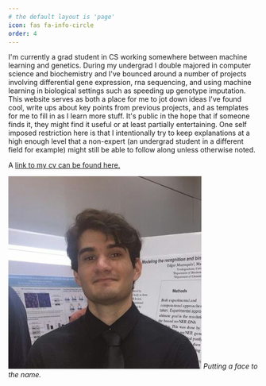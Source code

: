 ```yaml
---
# the default layout is 'page'
icon: fas fa-info-circle
order: 4
---
```


I'm currently a grad student in CS working somewhere between machine learning and genetics. During my undergrad I double majored in computer science and biochemistry and I've bounced around a number of projects involving differential gene expression, rna sequencing, and using machine learning in biological settings such as speeding up genotype imputation. This website serves as both a place for me to jot down ideas I've found cool, write ups about key points from previous projects, and as templates for me to fill in as I learn more stuff. It's public in the hope that if someone finds it, they might find it useful or at least partially entertaining. One self imposed restriction here is that I intentionally try to keep explanations at a high enough level that a non-expert (an undergrad student in a different field for example) might still be able to follow along unless otherwise noted. 

A [link to my cv can be found here.](/assets/files/Edgar_Marroquin_cv_2022.pdf)

![Upper body picture of the author](/assets/img/headshot_cropped.jpg)
_Putting a face to the name._